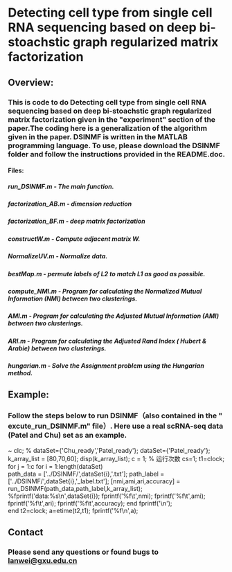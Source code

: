 
Detecting cell type from single cell RNA sequencing based on deep bi-stoachstic graph regularized matrix factorization
===========================================================================================================================
Overview:
----------------------------------------------------------------------------------------------------------------------------
###   This is code to do Detecting cell type from single cell RNA sequencing based on deep bi-stoachstic graph regularized matrix factorization given in the "experiment" section of the paper.The coding here is a generalization of the algorithm given in the paper. DSINMF is written in the MATLAB programming language. To use, please download the DSINMF folder and follow the instructions provided in the README.doc.
#### Files:
##### run_DSINMF.m - The main function.
##### factorization_AB.m - dimension reduction
##### factorization_BF.m - deep matrix factorization
##### constructW.m - Compute adjacent matrix W.
##### NormalizeUV.m - Normalize data.
##### bestMap.m - permute labels of L2 to match L1 as good as possible.
##### compute_NMI.m - Program for calculating the Normalized Mutual Information (NMI) between two clusterings.
##### AMI.m - Program for calculating the Adjusted Mutual Information (AMI) between two clusterings.
##### ARI.m - Program for calculating the Adjusted Rand Index ( Hubert & Arabie) between two clusterings.
##### hungarian.m - Solve the Assignment problem using the Hungarian method.
## Example:
### Follow the steps below to run DSINMF（also contained in the " excute_run_DSINMF.m" file）. Here use a real scRNA-seq data (Patel and Chu) set as an example.
~
clc;
% dataSet={'Chu_ready','Patel_ready'};
dataSet={'Patel_ready'};  
k_array_list = [80,70,60];
disp(k_array_list);
c = 1; % 运行次数
cs=1; 
t1=clock;
for j = 1:c
    for i = 1:length(dataSet)           
            path_data = ['../DSINMF/',dataSet{i},'.txt'];
            path_label = ['../DSINMF/',dataSet{i},'_label.txt'];
            [nmi,ami,ari,accuracy] = run_DSINMF(path_data,path_label,k_array_list);
            %fprintf('data:%s\n',dataSet{i});
            fprintf('%f\t',nmi);
            fprintf('%f\t',ami);
            fprintf('%f\t',ari);
            fprintf('%f\t',accuracy);
    end
    fprintf('\n');  
 end 
t2=clock;
a=etime(t2,t1);
fprintf('%f\n',a);
## Contact 
### Please send any questions or found bugs to lanwei@gxu.edu.cn 
